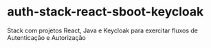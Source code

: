 # auth-stack-react-sboot-keycloak
Stack com projetos React, Java e Keycloak para exercitar fluxos de Autenticação e Autorização
